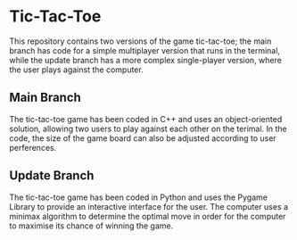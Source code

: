 # Tic-Tac-Toe

This repository contains two versions of the game tic-tac-toe; the main branch has code for a simple multiplayer version that runs in the terminal, while the update branch has a more complex single-player version, where the user plays against the computer.

## Main Branch

The tic-tac-toe game has been coded in C++ and uses an object-oriented solution, allowing two users to play against each other on the terimal. In the code, the size of the game board can also be adjusted according to user perferences.

## Update Branch 

The tic-tac-toe game has been coded in Python and uses the Pygame Library to provide an interactive interface for the user. The computer uses a minimax algorithm to determine the optimal move in order for the computer to maximise its chance of winning the game.
